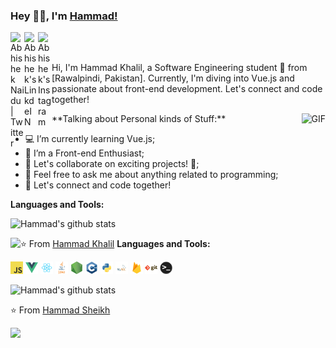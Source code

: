 ### Hey 👋🏽, I'm [Hammad!](https://github.com/Hammad-khalil)

<a href="https://twitter.com/HAMMADTHESHEIKH">
  <img align="left" alt="Abhishek Naidu | Twitter" width="22px" src="https://cdn.jsdelivr.net/npm/simple-icons@v3/icons/twitter.svg" />
</a>
<a href="https://www.linkedin.com/in/%E1%95%BC%CE%B1%D0%BC%D0%BC%CE%B1%C9%97-k%D0%BD%CE%B1%C9%A9%CE%B9%C9%A9-3ab35329b/">
  <img align="left" alt="Abhishek's LinkdeIN" width="22px" src="https://cdn.jsdelivr.net/npm/simple-icons@v3/icons/linkedin.svg" />
</a>

<a href="https://www.instagram.com/Hammadkhalilsheikh/">
  <img align="left" alt="Abhishek's Instagram" width="22px" src="https://cdn.jsdelivr.net/npm/simple-icons@v3/icons/instagram.svg" />
</a>

<br />
<br />

Hi, I'm Hammad Khalil, a Software Engineering student 🚀 from [Rawalpindi, Pakistan]. Currently, I'm diving into Vue.js and passionate about front-end development. Let's connect and code together!

  <img align="right" alt="GIF" src="https://media.giphy.com/media/836HiJc7pgzy8iNXCn/giphy.gif" />
**Talking about Personal kinds of Stuff:**

- 💻 I’m currently learning Vue.js;
- 🌱 I’m a Front-end Enthusiast;
- 👯 Let's collaborate on exciting projects! 🤝;
- 💬 Feel free to ask me about anything related to programming;
- 🚀 Let's connect and code together!

**Languages and Tools:**  

<!-- Add your preferred languages and tools here -->

![Hammad's github stats](https://github.com/anuraghazra/github-readme-stats)

<a href="Your_Project_Repository_Link">
  <img align="left" src="Your_Project_Repository_Badge_Link" />
</a>

<!-- Add more project repositories as needed -->

⭐️ From [Hammad Khalil](https://github.com/Hammad-khalil)
**Languages and Tools:**  

<code><img height="20" src="https://raw.githubusercontent.com/github/explore/80688e429a7d4ef2fca1e82350fe8e3517d3494d/topics/javascript/javascript.png"></code>
<code><img height="20" src="https://raw.githubusercontent.com/github/explore/80688e429a7d4ef2fca1e82350fe8e3517d3494d/topics/vue/vue.png"></code>
<code><img height="20" src="https://raw.githubusercontent.com/github/explore/80688e429a7d4ef2fca1e82350fe8e3517d3494d/topics/react/react.png"></code>
<code><img height="20" src="https://raw.githubusercontent.com/github/explore/5c058a388828bb5fde0bcafd4bc867b5bb3f26f3/topics/java/java.png"></code>
<code><img height="20" src="https://raw.githubusercontent.com/github/explore/80688e429a7d4ef2fca1e82350fe8e3517d3494d/topics/nodejs/nodejs.png"></code>
<code><img height="20" src="https://raw.githubusercontent.com/github/explore/80688e429a7d4ef2fca1e82350fe8e3517d3494d/topics/cpp/cpp.png"></code>
<code><img height="20" src="https://raw.githubusercontent.com/github/explore/80688e429a7d4ef2fca1e82350fe8e3517d3494d/topics/python/python.png"></code>
<code><img height="20" src="https://raw.githubusercontent.com/github/explore/80688e429a7d4ef2fca1e82350fe8e3517d3494d/topics/mysql/mysql.png"></code>
<code><img height="20" src="https://raw.githubusercontent.com/github/explore/80688e429a7d4ef2fca1e82350fe8e3517d3494d/topics/firebase/firebase.png"></code>
<code><img height="20" src="https://raw.githubusercontent.com/github/explore/80688e429a7d4ef2fca1e82350fe8e3517d3494d/topics/git/git.png"></code>
<code><img height="20" src="https://raw.githubusercontent.com/github/explore/80688e429a7d4ef2fca1e82350fe8e3517d3494d/topics/terminal/terminal.png"></code>



![Hammad's github stats](https://github-readme-stats.vercel.app/api?username=Hammad-khalil&show_icons=true&hide_border=true)

⭐️ From [Hammad Sheikh](https://github.com/Hammad-khalil/)



<a href="https://github.com/Hammad-khalil/">
  <img align="left" src="https://github.com/Hammad-khalil/" />
</a>
